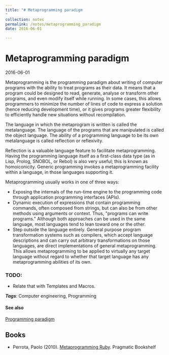 ```yaml
---
title: "# Metaprogramming paradigm
"
collection: notes
permalink: /notes/metaprogramming_paradigm
date: 2016-06-01

---
```


# Metaprogramming paradigm

2016-06-01

Metaprogramming is the programming paradigm about writing of computer programs with the ability to treat programs as their data. It means that a program could be designed to read, generate, analyse or transform other programs, and even modify itself while running. In some cases, this allows programmers to minimize the number of lines of code to express a solution (hence reducing development time), or it gives programs greater flexibility to efficiently handle new situations without recompilation.

The language in which the metaprogram is written is called the metalanguage. The language of the programs that are manipulated is called the object language. The ability of a programming language to be its own metalanguage is called reflection or reflexivity.

Reflection is a valuable language feature to facilitate metaprogramming. Having the programming language itself as a first-class data type (as in Lisp, Prolog, SNOBOL, or Rebol) is also very useful; this is known as homoiconicity. Generic programming invokes a metaprogramming facility within a language, in those languages supporting it.

Metaprogramming usually works in one of three ways:
* Exposing the internals of the run-time engine to the programming code through application programming interfaces (APIs). 
* Dynamic execution of expressions that contain programming commands, often composed from strings, but can also be from other methods using arguments or context. Thus, "programs can write programs." Although both approaches can be used in the same language, most languages tend to lean toward one or the other.
* Step outside the language entirely. General purpose program transformation systems such as compilers, which accept language descriptions and can carry out arbitrary transformations on those languages, are direct implementations of general metaprogramming. This allows metaprogramming to be applied to virtually any target language without regard to whether that target language has any metaprogramming abilities of its own.

### TODO:
* Relate that with Templates and Macros.

***Tags***: Computer engineering, Programming

#### See also
[Programming paradigm](/notes/programming_paradigm)



## Books
* Perrota, Paolo (2010). [Metaprogramming Ruby](https://www.goodreads.com/book/show/7183279-metaprogramming-ruby). Pragmatic Bookshelf


